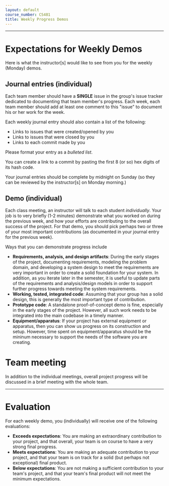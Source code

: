 ```yaml
---
layout: default
course_number: CS481
title: Weekly Progress Demos
---
```


--- --- --- --- --- --- --- --- --- --- --- --- --- --- --- --- --- --- --- --- --- --- --- ---



# Expectations for Weekly Demos

Here is what the instructor[s] would like to see from you for the weekly (Monday) demos.


## Journal entries (individual)

Each team member should have a **SINGLE** issue in the group's issue tracker dedicated to documenting that team member's
progress.  Each week, each team member should add at least one comment to this "issue" to document his or her work for the week.
  
Each weekly journal entry should also contain a list of the following:

* Links to issues that were created/opened by you 
* Links to issues that were closed by you
* Links to each commit made by you

Please format your entry as a *bulleted list*.

You can create a link to a commit by pasting the first 8 (or so) hex digits of its hash code.

Your journal entries should be complete by midnight on Sunday (so they can be reviewed by the instructor[s] on Monday morning.)


## Demo (individual)

Each class meeting, an instructor will talk to each student *individually*. Your job is to very briefly (1-2 minutes) demonstrate what you worked on during the previous week, and how your efforts are contributing to the overall success of the project. For that demo, you should pick perhaps two or three of your most important contributions (as documented in your journal entry for the previous week).

Ways that you can demonstrate progress include

* **Requirements, analysis, and design artifacts**: During the early stages of the project, documenting requirements, modeling the problem domain, and developing a system design to meet the requirements are very important in order to create a solid foundation for your system.  In addition, as you iterate later in the semester, it is useful to update parts of the requirements and analysis/design models in order to support further progress towards meeting the system requirements.
* **Working, tested, integrated code**: Assuming that your group has a solid design, this is generally the most important type of contribution.
* **Prototype code**: A standalone proof-of-concept demo is fine, especially in the early stages of the project.  However, all such work needs to be integrated into the main codebase in a timely manner.
* **Equipment/apparatus**: If your project has external equipment or apparatus, then you can show us progress on its construction and setup.  However, time spent on equipment/apparatus should be the mininum necessary to support the needs of the software you are creating.

# Team meeting

In addition to the individual meetings, overall project progress will be discussed in a brief meeting with the whole team.

--- --- --- --- --- --- --- --- --- --- --- --- --- --- --- --- --- --- --- --- --- --- --- ---



# Evaluation

For each weekly demo, you (individually) will receive one of the following evaluations:

* **Exceeds expectations**: You are making an extraordinary contribution to your project, and that overall, your team is on course to have a very strong final progress.
* **Meets expectations**: You are making an adequate contribution to your project, and that your team is on track for a solid (but perhaps not exceptional) final product.
* **Below expectations**: You are not making a sufficient contribution to your team's project, and that your team's final product will not meet the minimum expectations.
